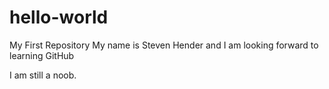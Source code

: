 # hello-world
My First Repository
My name is Steven Hender and I am looking forward to learning GitHub

I am still a noob.
